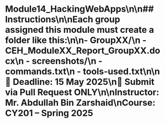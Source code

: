 # Module14_HackingWebApps\n\n## Instructions\n\nEach group assigned this module must create a folder like this:\n\n- GroupXX/\n  - CEH_ModuleXX_Report_GroupXX.docx\n  - screenshots/\n  - commands.txt\n  - tools-used.txt\n\n📌 Deadline: 15 May 2025\n📌 Submit via Pull Request ONLY\n\nInstructor: Mr. Abdullah Bin Zarshaid\nCourse: CY201 – Spring 2025
